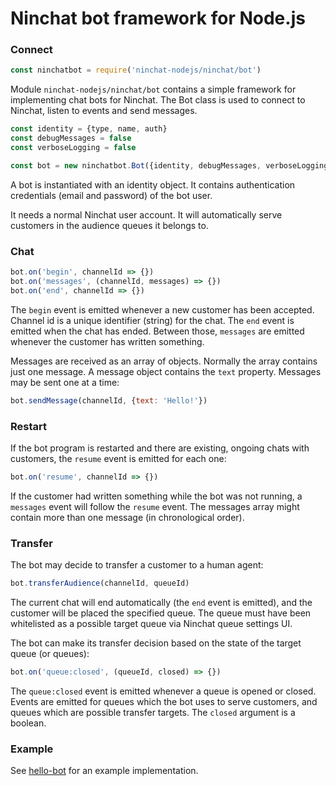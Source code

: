 # Ninchat bot framework for Node.js


### Connect

```js
const ninchatbot = require('ninchat-nodejs/ninchat/bot')
```

Module `ninchat-nodejs/ninchat/bot` contains a simple framework for
implementing chat bots for Ninchat.  The Bot class is used to connect to
Ninchat, listen to events and send messages.

```js
const identity = {type, name, auth}
const debugMessages = false
const verboseLogging = false

const bot = new ninchatbot.Bot({identity, debugMessages, verboseLogging})
```

A bot is instantiated with an identity object.  It contains authentication
credentials (email and password) of the bot user.

It needs a normal Ninchat user account.  It will automatically serve customers
in the audience queues it belongs to.


### Chat

```js
bot.on('begin', channelId => {})
bot.on('messages', (channelId, messages) => {})
bot.on('end', channelId => {})
```

The `begin` event is emitted whenever a new customer has been accepted.
Channel id is a unique identifier (string) for the chat.  The `end` event is
emitted when the chat has ended.  Between those, `messages` are emitted
whenever the customer has written something.

Messages are received as an array of objects.  Normally the array contains just
one message.  A message object contains the `text` property.  Messages may be
sent one at a time:

```js
bot.sendMessage(channelId, {text: 'Hello!'})
```


### Restart

If the bot program is restarted and there are existing, ongoing chats with
customers, the `resume` event is emitted for each one:

```js
bot.on('resume', channelId => {})
```

If the customer had written something while the bot was not running, a
`messages` event will follow the `resume` event.  The messages array might
contain more than one message (in chronological order).


### Transfer

The bot may decide to transfer a customer to a human agent:

```js
bot.transferAudience(channelId, queueId)
```

The current chat will end automatically (the `end` event is emitted), and the
customer will be placed the specified queue.  The queue must have been
whitelisted as a possible target queue via Ninchat queue settings UI.

The bot can make its transfer decision based on the state of the target queue
(or queues):

```js
bot.on('queue:closed', (queueId, closed) => {})
```

The `queue:closed` event is emitted whenever a queue is opened or closed.
Events are emitted for queues which the bot uses to serve customers, and queues
which are possible transfer targets.  The `closed` argument is a boolean.


### Example

See [hello-bot](https://github.com/ninchat/hello-bot/tree/nodejs) for an
example implementation.

